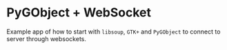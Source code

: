 # PyGObject + WebSocket

Example app of how to start with `libsoup`, `GTK+` and `PyGObject` to connect to server through  websockets.
